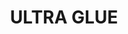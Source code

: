 ---
layout: product
title: "ULTRA GLUE"
price: "550" 
desc: "Providni lepak za eceraj I providne delove"
img_path: "/assets/img/A.MIG-2031.jpg"
brand: "AMMO"
available: true
special_offer: true
new: false
soon: false
cat: "070000"
subcat: "070100"
subsubcat: "070105"
sifra: "A.MIG-2031"
popular: false
---